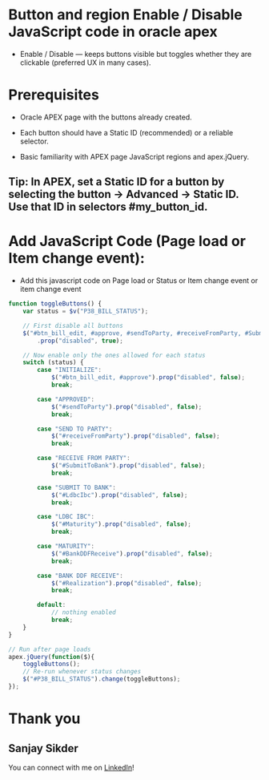 
# Button and region Enable / Disable JavaScript code in oracle apex

- Enable / Disable — keeps buttons visible but toggles whether they are clickable (preferred UX in many cases).

# Prerequisites

- Oracle APEX page with the buttons already created.

- Each button should have a Static ID (recommended) or a reliable selector.

- Basic familiarity with APEX page JavaScript regions and apex.jQuery.

## Tip: In APEX, set a Static ID for a button by selecting the button → Advanced → Static ID. Use that ID in selectors #my_button_id.



# Add JavaScript Code (Page load or Item change event):

- Add this javascript code on Page load or Status or Item change event or item change event


```javascript code
function toggleButtons() {
    var status = $v("P38_BILL_STATUS");

    // First disable all buttons
    $("#btn_bill_edit, #approve, #sendToParty, #receiveFromParty, #SubmitToBank, #LdbcIbc, #Maturity, #BankDDFReceive, #Realization")
        .prop("disabled", true);

    // Now enable only the ones allowed for each status
    switch (status) {
        case "INITIALIZE":
            $("#btn_bill_edit, #approve").prop("disabled", false);
            break;

        case "APPROVED":
            $("#sendToParty").prop("disabled", false);
            break;

        case "SEND TO PARTY":
            $("#receiveFromParty").prop("disabled", false);
            break;

        case "RECEIVE FROM PARTY":
            $("#SubmitToBank").prop("disabled", false);
            break;

        case "SUBMIT TO BANK":
            $("#LdbcIbc").prop("disabled", false);
            break;

        case "LDBC IBC":
            $("#Maturity").prop("disabled", false);
            break;

        case "MATURITY":
            $("#BankDDFReceive").prop("disabled", false);
            break;

        case "BANK DDF RECEIVE":
            $("#Realization").prop("disabled", false);
            break;

        default:
            // nothing enabled
            break;
    }
}

// Run after page loads
apex.jQuery(function($){
    toggleButtons();
    // Re-run whenever status changes
    $("#P38_BILL_STATUS").change(toggleButtons);
});


```

 # Thank you
 ## Sanjay Sikder

 You can connect with me on [LinkedIn](https://www.linkedin.com/in/sanjay-sikder/)!
